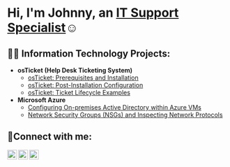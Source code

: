 <h1>Hi, I'm Johnny, an <a href="(https://www.linkedin.com/in/johnny-lang/)">IT Support Specialist</a>☺</h1>

<h2>👨‍💻 Information Technology Projects:</h2>

- <b>osTicket (Help Desk Ticketing System)</b>
  - [osTicket: Prerequisites and Installation](https://github.com/johnnylang12/osticket-prereqs)
  - [osTicket: Post-Installation Configuration](https://github.com/johnnylang12/post-install-config)
  - [osTicket: Ticket Lifecycle Examples](https://github.com/johnnylang12/ticket-lifecycle)
- <b>Microsoft Azure</b>
  - [Configuring On-premises Active Directory within Azure VMs](https://github.com/johnnylang12/configure-ad)
  - [Network Security Groups (NSGs) and Inspecting Network Protocols](https://github.com/johnnylang12/azure-network-protocols)

<h2>🤳Connect with me:</h2>

[<img align="left" alt="Johnny | Twitter" width="22px" src="https://cdn.jsdelivr.net/npm/simple-icons@v3/icons/twitter.svg" />][twitter]
[<img align="left" alt="Johnny | LinkedIn" width="22px" src="https://cdn.jsdelivr.net/npm/simple-icons@v3/icons/linkedin.svg" />][linkedin]
[<img align="left" alt="Johnny | Instagram" width="22px" src="https://cdn.jsdelivr.net/npm/simple-icons@v3/icons/instagram.svg" />][instagram]

[twitter]: https://twitter.com/lang_codes
[instagram]: https://www.instagram.com/lang_codes
[linkedin]: https://www.linkedin.com/in/johnny-lang/

